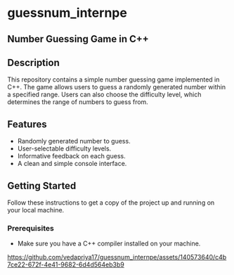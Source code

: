 # guessnum_internpe
## Number Guessing Game in C++

## Description

This repository contains a simple number guessing game implemented in C++. The game allows users to guess a randomly generated number within a specified range. Users can also choose the difficulty level, which determines the range of numbers to guess from.

## Features

- Randomly generated number to guess.
- User-selectable difficulty levels.
- Informative feedback on each guess.
- A clean and simple console interface.

## Getting Started

Follow these instructions to get a copy of the project up and running on your local machine.

### Prerequisites

- Make sure you have a C++ compiler installed on your machine.

  
https://github.com/vedapriya17/guessnum_internpe/assets/140573640/c4b7ce22-672f-4e41-9682-6d4d564eb3b9

